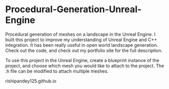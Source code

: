 # Procedural-Generation-Unreal-Engine
Procedural generation of meshes on a landscape in the Unreal Engine. I built this project to improve my understanding of Unreal Engine and C++ integration. It has been really useful in open world landscape generation. Check out the code, and check out my portfolio site for the full description. 

To use this project in the Unreal Engine, create a blueprint instance of the project, and choose which mesh you would like to attach to the project. The .h file can be modified to attach multiple meshes.

rishipandey125.github.io
